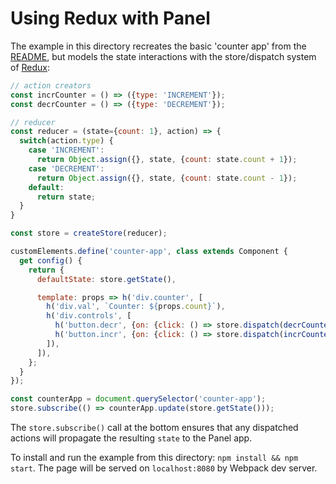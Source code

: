 # Using Redux with Panel

The example in this directory recreates the basic 'counter app' from the [README](https://github.com/mixpanel/panel/blob/master/README.md), but models the state interactions with the store/dispatch system of [Redux](http://redux.js.org/):

```js
// action creators
const incrCounter = () => ({type: 'INCREMENT'});
const decrCounter = () => ({type: 'DECREMENT'});

// reducer
const reducer = (state={count: 1}, action) => {
  switch(action.type) {
    case 'INCREMENT':
      return Object.assign({}, state, {count: state.count + 1});
    case 'DECREMENT':
      return Object.assign({}, state, {count: state.count - 1});
    default:
      return state;
  }
}

const store = createStore(reducer);

customElements.define('counter-app', class extends Component {
  get config() {
    return {
      defaultState: store.getState(),

      template: props => h('div.counter', [
        h('div.val', `Counter: ${props.count}`),
        h('div.controls', [
          h('button.decr', {on: {click: () => store.dispatch(decrCounter())}}, '-'),
          h('button.incr', {on: {click: () => store.dispatch(incrCounter())}}, '+'),
        ]),
      ]),
    };
  }
});

const counterApp = document.querySelector('counter-app');
store.subscribe(() => counterApp.update(store.getState()));
```

The `store.subscribe()` call at the bottom ensures that any dispatched actions will propagate the resulting `state` to the Panel app.

To install and run the example from this directory: `npm install && npm start`. The page will be served on `localhost:8080` by Webpack dev server.
